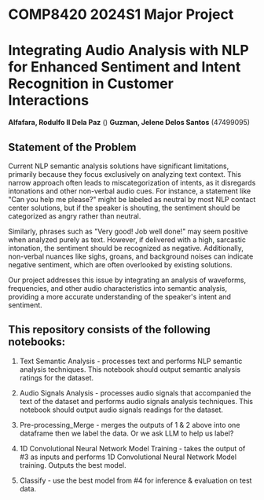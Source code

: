# COMP8420 2024S1 Major Project

# Integrating Audio Analysis with NLP for Enhanced Sentiment and Intent Recognition in Customer Interactions

__Alfafara, Rodulfo II Dela Paz__ ()
__Guzman, Jelene Delos Santos__ (47499095)

## Statement of the Problem

Current NLP semantic analysis solutions have significant limitations, primarily because they focus exclusively on analyzing text context. This narrow approach often leads to miscategorization of intents, as it disregards intonations and other non-verbal audio cues. For instance, a statement like "Can you help me please?" might be labeled as neutral by most NLP contact center solutions, but if the speaker is shouting, the sentiment should be categorized as angry rather than neutral.

Similarly, phrases such as "Very good! Job well done!" may seem positive when analyzed purely as text. However, if delivered with a high, sarcastic intonation, the sentiment should be recognized as negative. Additionally, non-verbal nuances like sighs, groans, and background noises can indicate negative sentiment, which are often overlooked by existing solutions.

Our project addresses this issue by integrating an analysis of waveforms, frequencies, and other audio characteristics into semantic analysis, providing a more accurate understanding of the speaker's intent and sentiment.

## This repository consists of the following notebooks:

1) Text Semantic Analysis - processes text and performs NLP semantic analysis techniques. This notebook should output semantic analysis ratings for the dataset. 

2) Audio Signals Analysis - processes audio signals that accompanied the text of the dataset and performs audio signals analysis techniques. This notebook should output audio signals readings for the dataset. 

3) Pre-processing_Merge - merges the outputs of 1 & 2 above into one dataframe then we label the data. Or we ask LLM to help us label? 

4) 1D Convolutional Neural Network Model Training - takes the output of #3 as inputs and performs 1D Convolutional Neural Network Model training. Outputs the best model. 

5) Classify - use the best model from #4 for inference & evaluation on test data.